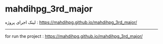 # mahdihpg_3rd_major

لینک اجرای پروژه : https://mahdihpg.github.io/mahdihpg_3rd_major/


__________________________________________________________________________________________________________________________
for run the project : https://mahdihpg.github.io/mahdihpg_3rd_major/
